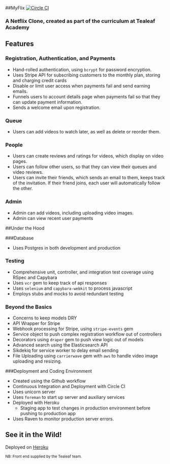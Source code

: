 ##MyFlix
[![Circle CI](https://circleci.com/gh/vincedevendra/myflix.svg?style=svg)](https://circleci.com/gh/vincedevendra/myflix)

### A Netflix Clone, created as part of the curriculum at Tealeaf Academy

## Features

### Registration, Authentication, and Payments

-  Hand-rolled authentication, using `bcrypt` for password encryption.
-  Uses Stripe API for subscribing customers to the monthly plan, storing and charging credit cards
-  Disable or limit user access when payments fail and send earning emails.
-  Funnels users to account details page when payments fail so that they can update payment information.
-  Sends a welcome email upon registration.

### Queue
-  Users can add videos to watch later, as well as delete or reorder them.

### People
-  Users can create reviews and ratings for videos, which display on video pages.
-  Users can follow other users, so that they can view their queues and video reviews.
-  Users can invite their friends, which sends an email to them, keeps track of the invitation.  If their friend joins, each user will automatically follow the other.

### Admin
-  Admin can add videos, including uploading video images.
-  Admin can view recent user payments

##Under the Hood

###Database
-  Uses Postgres in both development and production

### Testing
-  Comprehensive unit, controller, and integration test coverage using RSpec and Capybara
-  Uses `vcr` gem to keep track of api responses
- Uses `selenium` and `capybara-webkit` to process javascript
- Employs stubs and mocks to avoid redundant testing

### Beyond the Basics
-  Concerns to keep models DRY
-  API Wrapper for Stripe
-  Webhook processing for Stripe, using `stripe-events` gem
-  Service object to push complex registration workflow out of controllers
-  Decorators using `draper` gem to push view logic out of models
-  Advanced search using the Elasticsearch API
-  Sikdekiq for service worker to delay email sending
-  File Uploading using `carrierwave` gem with `aws` to handle video image uploading and resizing.

###Deployment and Coding Environment

- Created using the Github workflow
- Continuous Integration and Deployment with Circle CI
-  Uses unicorn server
-  Uses `foreman` to start up server and auxiliary services
- Deployed with Heroku
    -  Staging app to test changes in production environment before pushing to production app
- Uses Raven to monitor production server errors.


## See it in the Wild!
Deployed on [Heroku](http://vince-tl-myflix.herokuapp.com)

<small>NB: Front end supplied by the Tealeaf team.</small>
